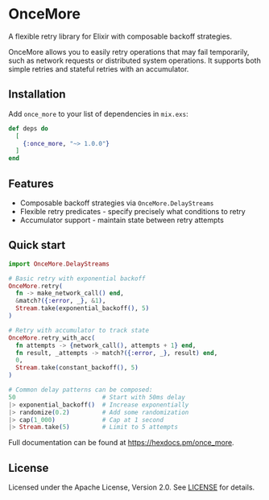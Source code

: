 # OnceMore

A flexible retry library for Elixir with composable backoff strategies.

OnceMore allows you to easily retry operations that may fail temporarily, such as network 
requests or distributed system operations. It supports both simple retries and 
stateful retries with an accumulator.

## Installation

Add `once_more` to your list of dependencies in `mix.exs`:

```elixir
def deps do
  [
    {:once_more, "~> 1.0.0"}
  ]
end
```

## Features

* Composable backoff strategies via `OnceMore.DelayStreams`
* Flexible retry predicates - specify precisely what conditions to retry
* Accumulator support - maintain state between retry attempts

## Quick start

```elixir
import OnceMore.DelayStreams

# Basic retry with exponential backoff
OnceMore.retry(
  fn -> make_network_call() end,
  &match?({:error, _}, &1),
  Stream.take(exponential_backoff(), 5)
)

# Retry with accumulator to track state
OnceMore.retry_with_acc(
  fn attempts -> {network_call(), attempts + 1} end,
  fn result, _attempts -> match?({:error, _}, result) end,
  0,
  Stream.take(constant_backoff(), 5)
)

# Common delay patterns can be composed:
50                        # Start with 50ms delay
|> exponential_backoff()  # Increase exponentially
|> randomize(0.2)         # Add some randomization
|> cap(1_000)             # Cap at 1 second
|> Stream.take(5)         # Limit to 5 attempts
```

Full documentation can be found at https://hexdocs.pm/once_more.


## License

Licensed under the Apache License, Version 2.0. See [LICENSE](LICENSE) for details.
